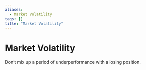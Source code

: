 ```yaml
---
aliases:
  - Market Volatility
tags: []
title: "Market Volatility"
---
```


# Market Volatility

Don’t mix up a period of underperformance with a losing position.